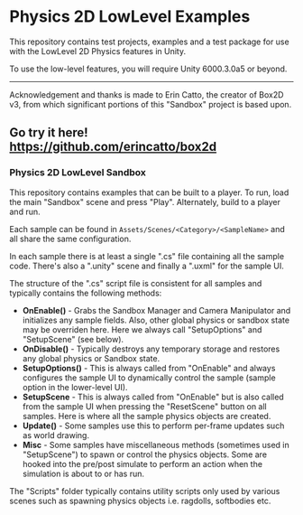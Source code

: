 # Physics 2D LowLevel Examples

This repository contains test projects, examples and a test package for use with the LowLevel 2D Physics features in Unity.

To use the low-level features, you will require Unity 6000.3.0a5 or beyond.

---
Acknowledgement and thanks is made to Erin Catto, the creator of Box2D v3, from which significant portions of this "Sandbox" project is based upon.

Go try it here!
https://github.com/erincatto/box2d
---

### Physics 2D LowLevel Sandbox

This repository contains examples that can be built to a player. To run, load the main "Sandbox" scene and press "Play". Alternately, build to a player and run.

Each sample can be found in `Assets/Scenes/<Category>/<SampleName>` and all share the same configuration.

In each sample there is at least a single ".cs" file containing all the sample code. There's also a ".unity" scene and finally a ".uxml" for the sample UI.

The structure of the ".cs" script file is consistent for all samples and typically contains the following methods:

- **OnEnable()** - Grabs the Sandbox Manager and Camera Manipulator and initializes any sample fields. Also, other global physics or sandbox state may be overriden here. Here we always call "SetupOptions" and "SetupScene" (see below).
- **OnDisable()** - Typically destroys any temporary storage and restores any global physics or Sandbox state.
- **SetupOptions()** - This is always called from "OnEnable" and always configures the sample UI to dynamically control the sample (sample option in the lower-level UI).
- **SetupScene** - This is always called from "OnEnable" but is also called from the sample UI when pressing the "ResetScene" button on all samples. Here is where all the sample physics objects are created.
- **Update()** - Some samples use this to perform per-frame updates such as world drawing.
- **Misc** - Some samples have miscellaneous methods (sometimes used in "SetupScene") to spawn or control the physics objects. Some are hooked into the pre/post simulate to perform an action when the simulation is about to or has run.  

The "Scripts" folder typically contains utility scripts only used by various scenes such as spawning physics objects i.e. ragdolls, softbodies etc.
